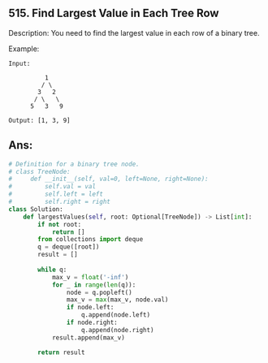 ## 515. Find Largest Value in Each Tree Row

Description: You need to find the largest value in each row of a binary tree.

Example:

```
Input: 

          1
         / \
        3   2
       / \   \  
      5   3   9

Output: [1, 3, 9]

```

## Ans:
```py
# Definition for a binary tree node.
# class TreeNode:
#     def __init__(self, val=0, left=None, right=None):
#         self.val = val
#         self.left = left
#         self.right = right
class Solution:
    def largestValues(self, root: Optional[TreeNode]) -> List[int]:
        if not root:
            return []
        from collections import deque
        q = deque([root])
        result = []
        
        while q:
            max_v = float('-inf')
            for _ in range(len(q)):
                node = q.popleft()
                max_v = max(max_v, node.val)
                if node.left:
                    q.append(node.left)
                if node.right:
                    q.append(node.right)
            result.append(max_v)

        return result
        
```